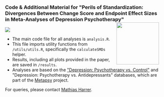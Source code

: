 ### Code & Additional Material for "Perils of Standardization: Divergences Between Change Score and Endpoint Effect Sizes in Meta-Analyses of Depression Psychotherapy" <img src="https://tools.metapsy.org/logo.png" align="right" height="139"/>

![](https://img.shields.io/badge/Maintenance-Read--Only_Repository-purple)

-   The main code file for all analyses is `analysis.R`.
-   This file imports utility functions from `/utils/utils.R`, specifically the `calculateSMDs` helper.
-   Results, including all plots provided in the paper, are saved in `/results`.
-   Analyses are based on the ["Depression: Psychotherapy vs. Control"](https://docs.metapsy.org/databases/depression-psyctr/) and "Depression: Psychotherapy vs. Antidepressants" databases, which are part of the [Metapsy](https://metapsy.org) project.

For queries, please contact [Mathias Harrer](https://mharrer.dev/).

